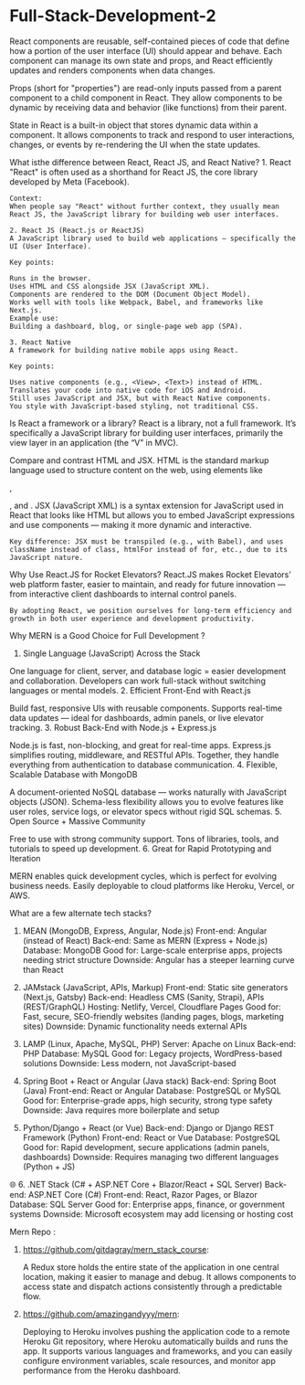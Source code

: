 # Full-Stack-Development-2

React components are reusable, self-contained pieces of code that define how a portion of the user interface (UI) should appear and behave. Each component can manage its own state and props, and React efficiently updates and renders components when data changes.

Props (short for "properties") are read-only inputs passed from a parent component to a child component in React. They allow components to be dynamic by receiving data and behavior (like functions) from their parent.

State in React is a built-in object that stores dynamic data within a component. It allows components to track and respond to user interactions, changes, or events by re-rendering the UI when the state updates.

What isthe difference between React, React JS, and React Native?
    1. React
    "React" is often used as a shorthand for React JS, the core library developed by Meta (Facebook).

    Context:
    When people say "React" without further context, they usually mean React JS, the JavaScript library for building web user interfaces.

    2. React JS (React.js or ReactJS)
    A JavaScript library used to build web applications — specifically the UI (User Interface).

    Key points:

    Runs in the browser.
    Uses HTML and CSS alongside JSX (JavaScript XML).
    Components are rendered to the DOM (Document Object Model).
    Works well with tools like Webpack, Babel, and frameworks like Next.js.
    Example use:
    Building a dashboard, blog, or single-page web app (SPA).

    3. React Native
    A framework for building native mobile apps using React.

    Key points:

    Uses native components (e.g., <View>, <Text>) instead of HTML.
    Translates your code into native code for iOS and Android.
    Still uses JavaScript and JSX, but with React Native components.
    You style with JavaScript-based styling, not traditional CSS.

Is React a framework or a library?
    React is a library, not a full framework.
    It’s specifically a JavaScript library for building user interfaces, primarily the view layer in an application (the “V” in MVC).

Compare and contrast HTML and JSX.
    HTML is the standard markup language used to structure content on the web, using elements like <div>, <p>, and <a>.
    JSX (JavaScript XML) is a syntax extension for JavaScript used in React that looks like HTML but allows you to embed JavaScript expressions and use components — making it more dynamic and interactive.

    Key difference: JSX must be transpiled (e.g., with Babel), and uses className instead of class, htmlFor instead of for, etc., due to its JavaScript nature.

Why Use React.JS for Rocket Elevators?
    React.JS makes Rocket Elevators’ web platform faster, easier to maintain, and ready for future innovation — from interactive client dashboards to internal control panels.

    By adopting React, we position ourselves for long-term efficiency and growth in both user experience and development productivity.

Why MERN is a Good Choice for Full Development ?
1. Single Language (JavaScript) Across the Stack

One language for client, server, and database logic = easier development and collaboration.
Developers can work full-stack without switching languages or mental models.
2. Efficient Front-End with React.js

Build fast, responsive UIs with reusable components.
Supports real-time data updates — ideal for dashboards, admin panels, or live elevator tracking.
3. Robust Back-End with Node.js + Express.js

Node.js is fast, non-blocking, and great for real-time apps.
Express.js simplifies routing, middleware, and RESTful APIs.
Together, they handle everything from authentication to database communication.
4. Flexible, Scalable Database with MongoDB

A document-oriented NoSQL database — works naturally with JavaScript objects (JSON).
Schema-less flexibility allows you to evolve features like user roles, service logs, or elevator specs without rigid SQL schemas.
5. Open Source + Massive Community

Free to use with strong community support.
Tons of libraries, tools, and tutorials to speed up development.
6. Great for Rapid Prototyping and Iteration

MERN enables quick development cycles, which is perfect for evolving business needs.
Easily deployable to cloud platforms like Heroku, Vercel, or AWS.

What are a few alternate tech stacks?

1. MEAN (MongoDB, Express, Angular, Node.js)
    Front-end: Angular (instead of React)
    Back-end: Same as MERN (Express + Node.js)
    Database: MongoDB
    Good for: Large-scale enterprise apps, projects needing strict structure
    Downside: Angular has a steeper learning curve than React

2. JAMstack (JavaScript, APIs, Markup)
    Front-end: Static site generators (Next.js, Gatsby)
    Back-end: Headless CMS (Sanity, Strapi), APIs (REST/GraphQL)
    Hosting: Netlify, Vercel, Cloudflare Pages
    Good for: Fast, secure, SEO-friendly websites (landing pages, blogs, marketing sites)
    Downside: Dynamic functionality needs external APIs

3. LAMP (Linux, Apache, MySQL, PHP)
    Server: Apache on Linux
    Back-end: PHP
    Database: MySQL
    Good for: Legacy projects, WordPress-based solutions
    Downside: Less modern, not JavaScript-based

4. Spring Boot + React or Angular (Java stack)
    Back-end: Spring Boot (Java)
    Front-end: React or Angular
    Database: PostgreSQL or MySQL
    Good for: Enterprise-grade apps, high security, strong type safety
    Downside: Java requires more boilerplate and setup

5. Python/Django + React (or Vue)
    Back-end: Django or Django REST Framework (Python)
    Front-end: React or Vue
    Database: PostgreSQL
    Good for: Rapid development, secure applications (admin panels, dashboards)
    Downside: Requires managing two different languages (Python + JS)

🌐 6. .NET Stack (C# + ASP.NET Core + Blazor/React + SQL Server)
    Back-end: ASP.NET Core (C#)
    Front-end: React, Razor Pages, or Blazor
    Database: SQL Server
    Good for: Enterprise apps, finance, or government systems
    Downside: Microsoft ecosystem may add licensing or hosting cost

Mern Repo :
1. https://github.com/gitdagray/mern_stack_course:

    A Redux store holds the entire state of the application in one central location, making it easier to manage and debug. 
    It allows components to access state and dispatch actions consistently through a predictable flow.

2. https://github.com/amazingandyyy/mern:
    
    Deploying to Heroku involves pushing the application code to a remote Heroku Git repository, where Heroku automatically builds and runs the app. It supports various languages and frameworks, and you can easily configure environment variables, scale resources, and monitor app performance from the Heroku dashboard.
